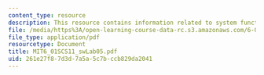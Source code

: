 ```yaml
---
content_type: resource
description: This resource contains information related to system functions.
file: /media/https%3A/open-learning-course-data-rc.s3.amazonaws.com/6-01sc-introduction-to-electrical-engineering-and-computer-science-i-spring-2011/261e27f87d3d7a5a5c7bccb829da2041_MIT6_01SCS11_swLab05.pdf
file_type: application/pdf
resourcetype: Document
title: MIT6_01SCS11_swLab05.pdf
uid: 261e27f8-7d3d-7a5a-5c7b-ccb829da2041
---
```

